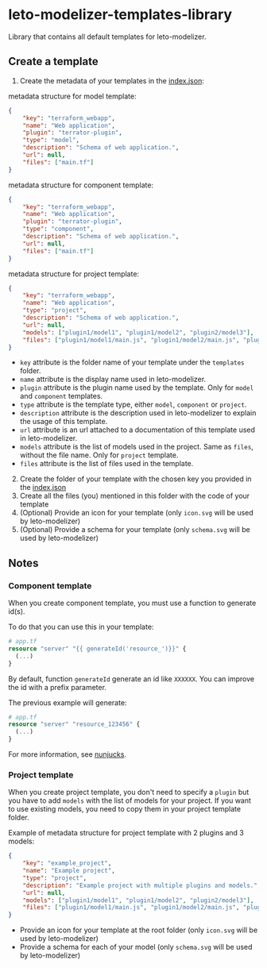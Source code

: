 # leto-modelizer-templates-library

Library that contains all default templates for leto-modelizer.

## Create a template

1. Create the metadata of your templates in the [index.json](index.json):

metadata structure for model template:
```json
{
    "key": "terraform_webapp",
    "name": "Web application",
    "plugin": "terrator-plugin",
    "type": "model",
    "description": "Schema of web application.",
    "url": null,
    "files": ["main.tf"]
}
```
metadata structure for component template:
```json
{
    "key": "terraform_webapp",
    "name": "Web application",
    "plugin": "terrator-plugin",
    "type": "component",
    "description": "Schema of web application.",
    "url": null,
    "files": ["main.tf"]
}
```
metadata structure for project template:
```json
{
    "key": "terraform_webapp",
    "name": "Web application",
    "type": "project",
    "description": "Schema of web application.",
    "url": null,
    "models": ["plugin1/model1", "plugin1/model2", "plugin2/model3"],
    "files": ["plugin1/model1/main.js", "plugin1/model2/main.js", "plugin2/model3/app.js"]
}
```

- `key` attribute is the folder name of your template under the `templates` folder.
- `name` attribute is the display name used in leto-modelizer.
- `plugin` attribute is the plugin name used by the template. Only for `model` and `component` templates.
- `type` attribute is the template type, either `model`, `component` or `project`.
- `description` attribute is the description used in leto-modelizer to explain the usage of this template.
- `url` attribute is an url attached to a documentation of this template used in leto-modelizer.
- `models` attribute is the list of models used in the project. Same as `files`, without the file name. Only for `project` template.
- `files` attribute is the list of files used in the template.

2. Create the folder of your template with the chosen key you provided in the [index.json](index.json)
3. Create all the files (you) mentioned in this folder with the code of your template
4. (Optional) Provide an icon for your template (only `icon.svg` will be used by leto-modelizer)
5. (Optional) Provide a schema for your template (only `schema.svg` will be used by leto-modelizer)

## Notes

### Component template

When you create component template, you must use a function to generate id(s).

To do that you can use this in your template:
```tf
# app.tf
resource "server" "{{ generateId('resource_')}}" {
  (...)
}
```

By default, function `generateId` generate an id like `XXXXXX`. You can improve the id with a prefix parameter.

The previous example will generate:
```tf
# app.tf
resource "server" "resource_123456" {
  (...)
}
```

For more information, see [nunjucks](https://mozilla.github.io/nunjucks/).

### Project template

When you create project template, you don't need to specify a `plugin` but you have to add `models` with the list of models for your project. If you want to use existing models, you need to copy them in your project template folder.

Example of metadata structure for project template with 2 plugins and 3 models:
```json
{
    "key": "example_project",
    "name": "Example project",
    "type": "project",
    "description": "Example project with multiple plugins and models.",
    "url": null,
    "models": ["plugin1/model1", "plugin1/model2", "plugin2/model3"],
    "files": ["plugin1/model1/main.js", "plugin1/model2/main.js", "plugin2/model3/app.js"]
}
```
- Provide an icon for your template at the root folder (only `icon.svg` will be used by leto-modelizer)
- Provide a schema for each of your model (only `schema.svg` will be used by leto-modelizer)